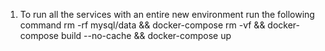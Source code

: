 1. To run all the services with an entire new environment run the following command
    rm -rf mysql/data && docker-compose rm -vf && docker-compose build --no-cache && docker-compose up


